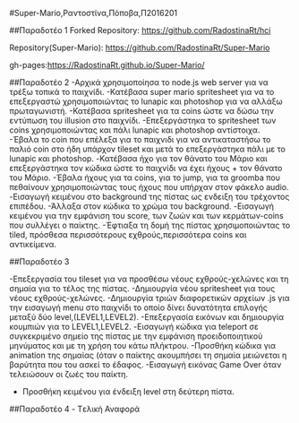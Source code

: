 #Super-Mario,Ραντοστίνα,Πόποβα,Π2016201

##Παραδοτέο 1 Forked Repository: 
https://github.com/RadostinaRt/hci

Repository(Super-Mario): https://github.com/RadostinaRt/Super-Mario 

gh-pages:https://RadostinaRt.github.io/Super-Mario/

##Παραδοτέο 2
-Αρχικά χρησιμοποίησα το node.js web server για να τρέξω τοπικά το παιχνίδι.
-Κατέβασα super mario spritesheet για να το επεξεργαστώ χρησιμοποιώντας το lunapic και photoshop για να αλλάξω πρωταγωνιστή.
-Κατέβασα spritesheet για τα coins ώστε να δώσω την εντύπωση του illusion στο παιχνίδι.
-Επεξεργάστηκα το spritesheet των coins χρησιμοποιώντας και πάλι lunapic και photoshop αντίστοιχα.
-Έβαλα το coin που επέλεξα για το παιχνιδι για να αντικαταστήσω το παλιό coin στο ήδη υπάρχον tileset και μετά το επεξεργάστηκα     πάλι με το lunapic και photoshop.
-Κατέβασα ήχο για τον θάνατο του Μάριο και επεξεργάστηκα τον κώδικα ώστε το παιχνίδι να έχει ήχους + τον θάνατο του Μάριο.
-Έβαλα ήχους για τα coins, για το jump, για τα groomba που πεθαίνουν χρησιμοποιώντας τους ήχους που υπήρχαν στον φάκελο audio.
-Εισαγωγή κειμένου στο background της πίστας  ως ενδειξη του τρέχοντος επιπέδου.
-Άλλαξα στον κώδικα το χρώμα του background.
-Εισαγωγή κειμένου για την εμφάνιση του score, των ζωών και των κερμάτων-coins που συλλέγει ο παίκτης.
-Έφτιαξα τη δομή της πίστας χρησιμοποιώντας το tiled, πρόσθεσα περισσότερους εχθρούς,περισσότερα coins και αντικείμενα.

##Παραδοτέο 3

-Eπεξεργασία του tileset για να προσθέσω νέους εχθρούς-χελώνες και τη σημαία για το τέλος της πίστας.
-Δημιουργία νέου spritesheet για τους νέους εχθρούς-χελώνες.
-Δημιουργία  τριών διαφορετικών αρχείων .js για την εισαγωγή menu στο παιχνίδι το οποίο δίνει δυνατότητα επιλογής μεταξύ δύο level,(LEVEL1,LEVEL2).
-Eπεξεργασία εικόνων και δημιουργία κουμπιών για το LEVEL1,LEVEL2.
-Εισαγωγή κώδικα για teleport σε συγκεκριμένο σημείο της πίστας με την εμφάνιση προειδοποιητικού μηνύματος και με τη χρήση του κάτω πλήκτρου.
-Προσθήκη κώδικα για animation της σημαίας (όταν ο παίκτης ακουμπήσει τη σημαία μειώνεται η βαρύτητα που του ασκεί το έδαφος.
-Εισαγωγή εικόνας Game Over όταν τελειώσουν οι ζωές του παίκτη.
- Προσθήκη κειμένου για ένδειξη level στη δεύτερη πίστα.

##Παραδοτέο 4 - Tελική Αναφορά

